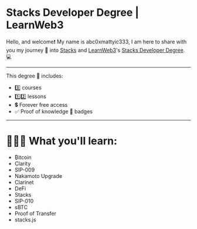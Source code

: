 # Stacks Developer Degree | LearnWeb3

Hello, and welcome❗️ My name is abc0xmattyic333, I am here to share with you my journey 🧭 into [Stacks](https://www.stacks.co/) and [LearnWeb3](https://learnweb3.io/)'s [Stacks Developer Degree](https://learnweb3.io/degrees/stacks-developer-degree/). 💻

---

This degree 📜 includes:
- 3️⃣ courses
- 1️⃣2️⃣ lessons
- 💲 Forever free access
- ✅ Proof of knowledge 🧠 badges 

---

# 👨🏼‍🎓 What you'll learn:

- ₿itcoin
- Clarity
- SIP-009
- Nakamoto Upgrade
- Clarinet
- DeFi
- Stacks
- SIP-010
- sBTC
- Proof of Transfer
- stacks.js